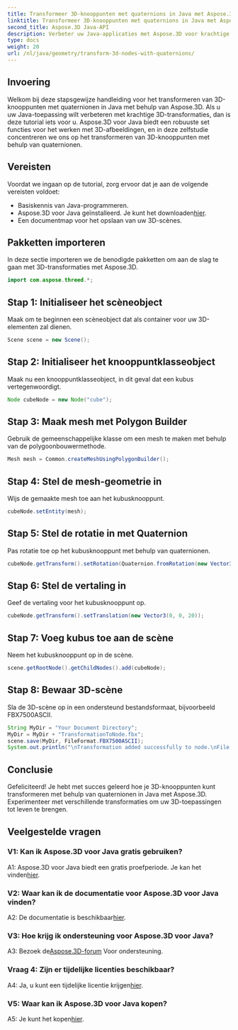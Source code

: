 ```yaml
---
title: Transformeer 3D-knooppunten met quaternions in Java met Aspose.3D
linktitle: Transformeer 3D-knooppunten met quaternions in Java met Aspose.3D
second_title: Aspose.3D Java-API
description: Verbeter uw Java-applicaties met Aspose.3D voor krachtige 3D-transformaties. Leer knooppunten transformeren met behulp van quaternionen in deze stapsgewijze handleiding.
type: docs
weight: 20
url: /nl/java/geometry/transform-3d-nodes-with-quaternions/
---
```

## Invoering

Welkom bij deze stapsgewijze handleiding voor het transformeren van 3D-knooppunten met quaternionen in Java met behulp van Aspose.3D. Als u uw Java-toepassing wilt verbeteren met krachtige 3D-transformaties, dan is deze tutorial iets voor u. Aspose.3D voor Java biedt een robuuste set functies voor het werken met 3D-afbeeldingen, en in deze zelfstudie concentreren we ons op het transformeren van 3D-knooppunten met behulp van quaternionen.

## Vereisten

Voordat we ingaan op de tutorial, zorg ervoor dat je aan de volgende vereisten voldoet:

- Basiskennis van Java-programmeren.
-  Aspose.3D voor Java geïnstalleerd. Je kunt het downloaden[hier](https://releases.aspose.com/3d/java/).
- Een documentmap voor het opslaan van uw 3D-scènes.

## Pakketten importeren

In deze sectie importeren we de benodigde pakketten om aan de slag te gaan met 3D-transformaties met Aspose.3D.

```java
import com.aspose.threed.*;
```

## Stap 1: Initialiseer het scèneobject

Maak om te beginnen een scèneobject dat als container voor uw 3D-elementen zal dienen.

```java
Scene scene = new Scene();
```

## Stap 2: Initialiseer het knooppuntklasseobject

Maak nu een knooppuntklasseobject, in dit geval dat een kubus vertegenwoordigt.

```java
Node cubeNode = new Node("cube");
```

## Stap 3: Maak mesh met Polygon Builder

Gebruik de gemeenschappelijke klasse om een mesh te maken met behulp van de polygoonbouwermethode.

```java
Mesh mesh = Common.createMeshUsingPolygonBuilder();
```

## Stap 4: Stel de mesh-geometrie in

Wijs de gemaakte mesh toe aan het kubusknooppunt.

```java
cubeNode.setEntity(mesh);
```

## Stap 5: Stel de rotatie in met Quaternion

Pas rotatie toe op het kubusknooppunt met behulp van quaternionen.

```java
cubeNode.getTransform().setRotation(Quaternion.fromRotation(new Vector3(0, 1, 0), new Vector3(0.3, 0.5, 0.1)));
```

## Stap 6: Stel de vertaling in

Geef de vertaling voor het kubusknooppunt op.

```java
cubeNode.getTransform().setTranslation(new Vector3(0, 0, 20));
```

## Stap 7: Voeg kubus toe aan de scène

Neem het kubusknooppunt op in de scène.

```java
scene.getRootNode().getChildNodes().add(cubeNode);
```

## Stap 8: Bewaar 3D-scène

Sla de 3D-scène op in een ondersteund bestandsformaat, bijvoorbeeld FBX7500ASCII.

```java
String MyDir = "Your Document Directory";
MyDir = MyDir + "TransformationToNode.fbx";
scene.save(MyDir, FileFormat.FBX7500ASCII);
System.out.println("\nTransformation added successfully to node.\nFile saved at " + MyDir);
```

## Conclusie

Gefeliciteerd! Je hebt met succes geleerd hoe je 3D-knooppunten kunt transformeren met behulp van quaternionen in Java met Aspose.3D. Experimenteer met verschillende transformaties om uw 3D-toepassingen tot leven te brengen.

## Veelgestelde vragen

### V1: Kan ik Aspose.3D voor Java gratis gebruiken?

A1: Aspose.3D voor Java biedt een gratis proefperiode. Je kan het vinden[hier](https://releases.aspose.com/).

### V2: Waar kan ik de documentatie voor Aspose.3D voor Java vinden?

 A2: De documentatie is beschikbaar[hier](https://reference.aspose.com/3d/java/).

### V3: Hoe krijg ik ondersteuning voor Aspose.3D voor Java?

 A3: Bezoek de[Aspose.3D-forum](https://forum.aspose.com/c/3d/18) Voor ondersteuning.

### Vraag 4: Zijn er tijdelijke licenties beschikbaar?

 A4: Ja, u kunt een tijdelijke licentie krijgen[hier](https://purchase.aspose.com/temporary-license/).

### V5: Waar kan ik Aspose.3D voor Java kopen?

 A5: Je kunt het kopen[hier](https://purchase.aspose.com/buy).